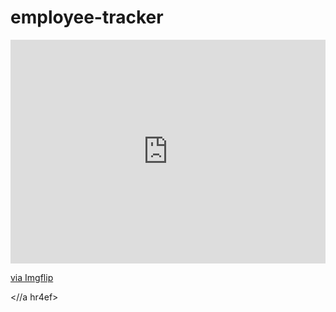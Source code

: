 # employee-tracker

<a href="width:360px;max-width:100%;"><div style="height:0;padding-bottom:71.11%;position:relative;"><iframe width="360" height="256" style="position:absolute;top:0;left:0;width:100%;height:100%;" frameBorder="0" src="https://imgflip.com/embed/454xv0"></iframe></div><p><a href="https://imgflip.com/gif/454xv0">via Imgflip</a></p><//a hr4ef>
